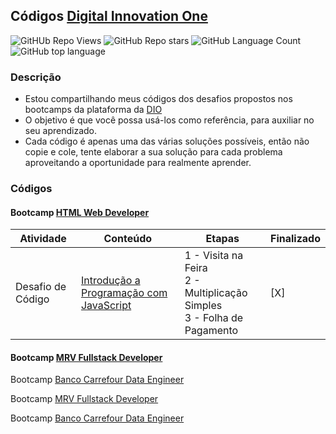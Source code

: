 ## Códigos [Digital Innovation One](https://digitalinnovation.one/)

<!-- no-tooltip inline badges -->
![GitHUb Repo Views](https://visitor-badge.glitch.me/badge?page_id=dio.desafios.visitor-badge) 
![GitHub Repo stars](https://badgen.net/github/stars/gtnasser/dio.desafios)
![GitHub Language Count](https://img.shields.io/github/languages/count/gtnasser/dio.desafios)
![GitHub top language](https://img.shields.io/github/languages/top/gtnasser/dio.desafios?style=falt)

### Descrição
- Estou compartilhando meus códigos dos desafios propostos nos bootcamps da plataforma da [DIO](https://web.digitalinnovation.one/)
- O objetivo é que você possa usá-los como referência, para auxiliar no seu aprendizado. 
- Cada código é apenas uma das várias soluções possíveis, então não copie e cole, tente elaborar a sua solução para cada problema aproveitando a oportunidade para realmente aprender.
<!--
- Para ajuda, star...

- Bootcamp matriculados *desmatricular para se matricular em outros*
  - Philips Fullstack Developer | You Are You
  - Cognizant Cloud Data Engineer
  - [HTML Web Developer](https://www.dio.me/bootcamp/html-web-developer)
  - Eduzz Fullstack Developer *expirado em 29/11/2021* [tracks](https://web.dio.me/track/eduzz-fullstack-developer)
    - [Desafios Iniciais em JavaScript](desafios-iniciais-em-javascript.md) 
  - [Eduzz Fullstack Developer #2 *expirado em 29/01/2022* ](https://web.dio.me/track/eduzz-fullstack-developer-2)
    - Desafio de projeto
      - Criando seu Primeiro Repositório no GitHub Para Compartilhar Seu Progresso
      - criando seu jogo de memória estilo Genius
    - Desafio de código
      - Resolvendo Desafios de Código em JavaScript * 1h
      - Resolvendo Desafios Básicos em JavaScript
      - Resolvendo Desafios em JavaScript

-->

### Códigos

#### Bootcamp [HTML Web Developer](https://www.dio.me/bootcamp/html-web-developer)

Atividade | Conteúdo | Etapas | Finalizado
--- | --- | --- | ---
Desafio de Código | [Introdução a Programação com JavaScript](introducao-a-programacao-com-javascript.md) | 1 - Visita na Feira<br>2 - Multiplicação Simples<br>3 - Folha de Pagamento | [X]

#### Bootcamp [MRV Fullstack Developer](https://web.dio.me/track/mrv-fullstack-developer?tab=path)

Bootcamp [Banco Carrefour Data Engineer](https://web.dio.me/track/banco-carrefour-data-engineer?tab=path)

Bootcamp [MRV Fullstack Developer](https://web.dio.me/track/mrv-fullstack-developer?tab=path)

Bootcamp [Banco Carrefour Data Engineer](https://web.dio.me/track/banco-carrefour-data-engineer?tab=path)


